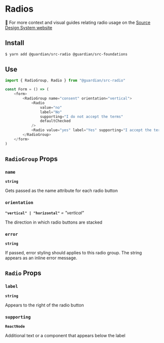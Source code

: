# Radios

📣 For more context and visual guides relating radio usage on the [Source Design System website](https://zeroheight.com/2a1e5182b/p/2891dd)

## Install

```sh
$ yarn add @guardian/src-radio @guardian/src-foundations
```

## Use

```js
import { RadioGroup, Radio } from "@guardian/src-radio"

const Form = () => (
    <form>
        <RadioGroup name="consent" orientation="vertical">
            <Radio
                value="no"
                label="No"
                supporting="I do not accept the terms"
                defaultChecked
            />
            <Radio value="yes" label="Yes" supporting="I accept the terms" />,
        </RadioGroup>
    </form>
)
```

## `RadioGroup` Props

### `name`

**`string`**

Gets passed as the name attribute for each radio button

### `orientation`

**`"vertical" | "horizontal"`** _= "vertical"_

The direction in which radio buttons are stacked

### `error`

**`string`**

If passed, error styling should applies to this radio group. The string appears as an inline error message.

## `Radio` Props

### `label`

**`string`**

Appears to the right of the radio button

### `supporting`

**`ReactNode`**

Additional text or a component that appears below the label
